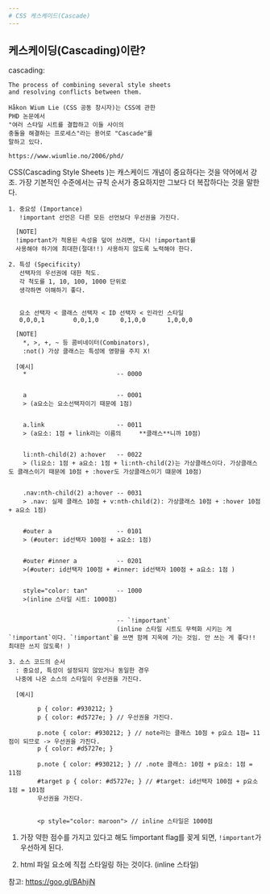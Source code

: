 ```yaml
---
# CSS 케스케이드(Cascade)
---
```

## 케스케이딩(Cascading)이란?

  cascading:

    The process of combining several style sheets
    and resolving conflicts between them.

    Håkon Wium Lie (CSS 공동 창시자)는 CSS에 관한
    PHD 논문에서 
    "여러 스타일 시트를 결합하고 이들 사이의
    충돌을 해결하는 프로세스"라는 용어로 "Cascade"를
    말하고 있다.

    https://www.wiumlie.no/2006/phd/

  CSS(Cascading Style Sheets )는 캐스케이드 개념이
  중요하다는 것을 약어에서 강조. 가장 기본적인 수준에서는
  규칙 순서가 중요하지만 그보다 더 복잡하다는 것을 말한다.

    1. 중요성 (Importance)
       !important 선언은 다른 모든 선언보다 우선권을 가진다.

      [NOTE]
      !important가 적용된 속성을 덮어 쓰려면, 다시 !important를
      사용해야 하기에 최대한(절대!!) 사용하지 않도록 노력해야 한다.

    2. 특성 (Specificity)
       선택자의 우선권에 대한 척도.
       각 척도를 1, 10, 100, 1000 단위로
       생각하면 이해하기 좋다.


       요소 선택자 < 클래스 선택자 < ID 선택자 < 인라인 스타일
       0,0,0,1        0,0,1,0      0,1,0,0      1,0,0,0

      [NOTE]
        *, >, +, ~ 등 콤비네이터(Combinators),
        :not() 가상 클래스는 특성에 영향을 주지 X!

      [예시]
        *                         -- 0000


        a                         -- 0001 
        > (a요소는 요소선택자이기 때문에 1점)


        a.link                    -- 0011
        > (a요소: 1점 + link라는 이름의     **클래스**니까 10점)


        li:nth-child(2) a:hover   -- 0022
        > (li요소: 1점 + a요소: 1점 + li:nth-child(2)는 가상클래스이다. 가상클래스도 클래스이기 때문에 10점 + :hover도 가상클래스이기 떄문에 10점)


        .nav:nth-child(2) a:hover -- 0031
        > .nav: 실제 클래스 10점 + v:nth-child(2): 가상클래스 10점 + :hover 10점 + a요소 1점)


        #outer a                  -- 0101
        > (#outer: id선택자 100점 + a요소: 1점)


        #outer #inner a           -- 0201
        >(#outer: id선택자 100점 + #inner: id선택자 100점 + a요소: 1점 )


        style="color: tan"        -- 1000
        >(inline 스타일 시트: 1000점)


                                  -- `!important`
                                  (inline 스타일 시트도 무력화 시키는 게 `!important`이다. `!important`를 쓰면 함께 지옥에 가는 것임. 안 쓰는 게 좋다!! 최대한 쓰지 않도록! )

    3. 소스 코드의 순서
      : 중요성, 특성이 설정되지 않았거나 동일한 경우
      나중에 나온 소스의 스타일이 우선권을 가진다.

      [예시]
```
        p { color: #930212; }
        p { color: #d5727e; } // 우선권을 가진다.

        p.note { color: #930212; } // note라는 클래스 10점 + p요소 1점= 11점이 되므로 -> 우선권을 가진다.  
        p { color: #d5727e; } 

        p.note { color: #930212; } // .note 클래스: 10점 + p요소: 1점 = 11점
        #target p { color: #d5727e; } // #target: id선택자 100점 + p요소 1점 = 101점
        우선권을 가진다. 


        <p style="color: maroon"> // inline 스타일은 1000점

```

1.  가장 약한 점수를 가지고 있다고 해도 !important flag를 꽂게 되면, 
`!important`가 우선하게 된다.

2. html 파일 요소에 직접 스타일링 하는 것이다. (inline 스타일)



  참고: https://goo.gl/BAhjiN





